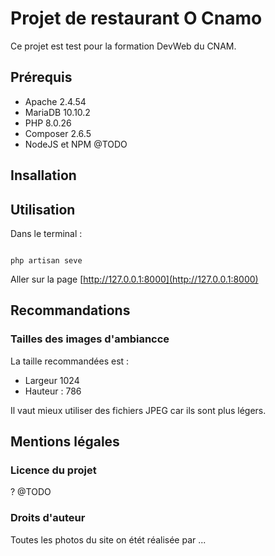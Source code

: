 # Projet de restaurant O Cnamo

Ce projet est test pour la formation DevWeb du CNAM.

## Prérequis

- Apache 2.4.54
- MariaDB 10.10.2
- PHP 8.0.26
- Composer 2.6.5
- NodeJS et NPM @TODO

## Insallation

## Utilisation

Dans le terminal :
```

php artisan seve
```

Aller sur la page [http://127.0.0.1:8000](http://127.0.0.1:8000)

## Recommandations

### Tailles des images d'ambiancce

La taille recommandées est :

- Largeur 1024
- Hauteur : 786

Il vaut mieux utiliser des fichiers JPEG car ils sont plus légers.

## Mentions légales

### Licence du projet

? @TODO

### Droits d'auteur 

Toutes les photos du site on étét réalisée par ...